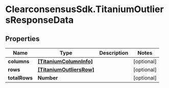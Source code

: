 # ClearconsensusSdk.TitaniumOutliersResponseData

## Properties

Name | Type | Description | Notes
------------ | ------------- | ------------- | -------------
**columns** | [**[TitaniumColumnInfo]**](TitaniumColumnInfo.md) |  | [optional] 
**rows** | [**[TitaniumOutliersRow]**](TitaniumOutliersRow.md) |  | [optional] 
**totalRows** | **Number** |  | [optional] 


